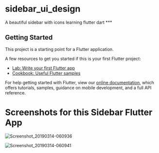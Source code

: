 # sidebar_ui_design

A beautiful sidebar with icons learning flutter dart ***

## Getting Started

This project is a starting point for a Flutter application.

A few resources to get you started if this is your first Flutter project:

- [Lab: Write your first Flutter app](https://flutter.io/docs/get-started/codelab)
- [Cookbook: Useful Flutter samples](https://flutter.io/docs/cookbook)

For help getting started with Flutter, view our 
[online documentation](https://flutter.io/docs), which offers tutorials, 
samples, guidance on mobile development, and a full API reference.


# Screenshots for this Sidebar Flutter App

![Screenshot_20190314-060936](https://user-images.githubusercontent.com/35813537/54324607-a02cc400-45bb-11e9-8abb-173f054b7ef8.png)


![Screenshot_20190314-060941](https://user-images.githubusercontent.com/35813537/54324657-cb171800-45bb-11e9-93ce-813922e82c20.png)
